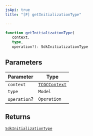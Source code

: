 ```yaml
---
jsApi: true
title: "[F] getInitializationType"

---
```

```ts
function getInitializationType(
   context, 
   type, 
   operation?): SdkInitializationType
```

## Parameters

| Parameter | Type |
| ------ | ------ |
| `context` | [`TCGCContext`](../interfaces/TCGCContext.md) |
| `type` | `Model` |
| `operation`? | `Operation` |

## Returns

[`SdkInitializationType`](../interfaces/SdkInitializationType.md)
